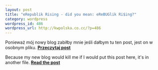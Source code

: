 ```yaml
--- 
layout: post
title: "eRepublik Rising - did you mean: eReBUGlik Ri$ing?"
category: wordpress
wordpress_id: 486
wordpress_url: http://kwpolska.co.cc/?p=486
---
```

Ponieważ mój nowy blog zabiłby mnie jeśli dałbym tu ten post, jest on w osobnym pliku. **[Przeczytaj post][1]**

Because my new blog would kill me if I would put this post here, it's in another file. **[Read the post][1]**

 [1]: /blog-content/erep2.html
